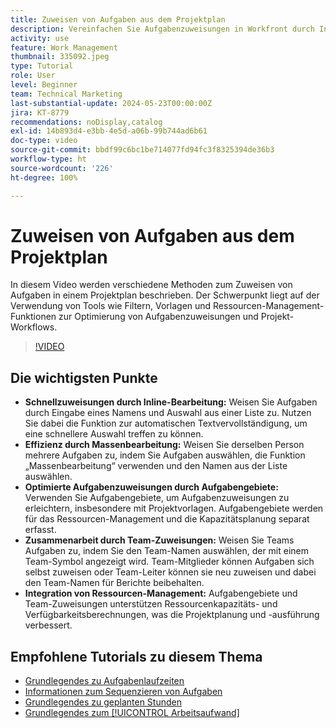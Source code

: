 ```yaml
---
title: Zuweisen von Aufgaben aus dem Projektplan
description: Vereinfachen Sie Aufgabenzuweisungen in Workfront durch Inline-Bearbeitung, Massenbearbeitung, Aufgabengebiete für das Ressourcen-Management, Team-Zuweisungen für die Zusammenarbeit und Ressourcenkapazitätsberechnungen für eine effiziente Projektplanung.
activity: use
feature: Work Management
thumbnail: 335092.jpeg
type: Tutorial
role: User
level: Beginner
team: Technical Marketing
last-substantial-update: 2024-05-23T00:00:00Z
jira: KT-8779
recommendations: noDisplay,catalog
exl-id: 14b893d4-e3bb-4e5d-a06b-99b744ad6b61
doc-type: video
source-git-commit: bbdf99c6bc1be714077fd94fc3f8325394de36b3
workflow-type: ht
source-wordcount: '226'
ht-degree: 100%

---
```


# Zuweisen von Aufgaben aus dem Projektplan

In diesem Video werden verschiedene Methoden zum Zuweisen von Aufgaben in einem Projektplan beschrieben. Der Schwerpunkt liegt auf der Verwendung von Tools wie Filtern, Vorlagen und Ressourcen-Management-Funktionen zur Optimierung von Aufgabenzuweisungen und Projekt-Workflows.


>[!VIDEO](https://video.tv.adobe.com/v/335092/?quality=12&learn=on&enablevpops=1)

## Die wichtigsten Punkte

* **Schnellzuweisungen durch Inline-Bearbeitung:** Weisen Sie Aufgaben durch Eingabe eines Namens und Auswahl aus einer Liste zu. Nutzen Sie dabei die Funktion zur automatischen Textvervollständigung, um eine schnellere Auswahl treffen zu können. 
* **Effizienz durch Massenbearbeitung:** Weisen Sie derselben Person mehrere Aufgaben zu, indem Sie Aufgaben auswählen, die Funktion „Massenbearbeitung“ verwenden und den Namen aus der Liste auswählen. 
* **Optimierte Aufgabenzuweisungen durch Aufgabengebiete:** Verwenden Sie Aufgabengebiete, um Aufgabenzuweisungen zu erleichtern, insbesondere mit Projektvorlagen. Aufgabengebiete werden für das Ressourcen-Management und die Kapazitätsplanung separat erfasst. 
* **Zusammenarbeit durch Team-Zuweisungen:** Weisen Sie Teams Aufgaben zu, indem Sie den Team-Namen auswählen, der mit einem Team-Symbol angezeigt wird. Team-Mitglieder können Aufgaben sich selbst zuweisen oder Team-Leiter können sie neu zuweisen und dabei den Team-Namen für Berichte beibehalten. 
* **Integration von Ressourcen-Management:** Aufgabengebiete und Team-Zuweisungen unterstützen Ressourcenkapazitäts- und Verfügbarkeitsberechnungen, was die Projektplanung und -ausführung verbessert. 


## Empfohlene Tutorials zu diesem Thema

* [Grundlegendes zu Aufgabenlaufzeiten](/help/manage-work/tasks/understand-task-durations.md)
* [Informationen zum Sequenzieren von Aufgaben](/help/manage-work/tasks/learn-to-sequence-tasks.md)
* [Grundlegendes zu geplanten Stunden](/help/manage-work/tasks/understand-planned-hours.md)
* [Grundlegendes zum [!UICONTROL Arbeitsaufwand]](/help/manage-work/tasks/understand-work-effort.md)

